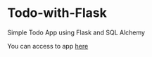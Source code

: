 # Todo-with-Flask
Simple Todo App using Flask and SQL Alchemy

You can access to app [here](https://todo-with-flask-tutorial.herokuapp.com/)
